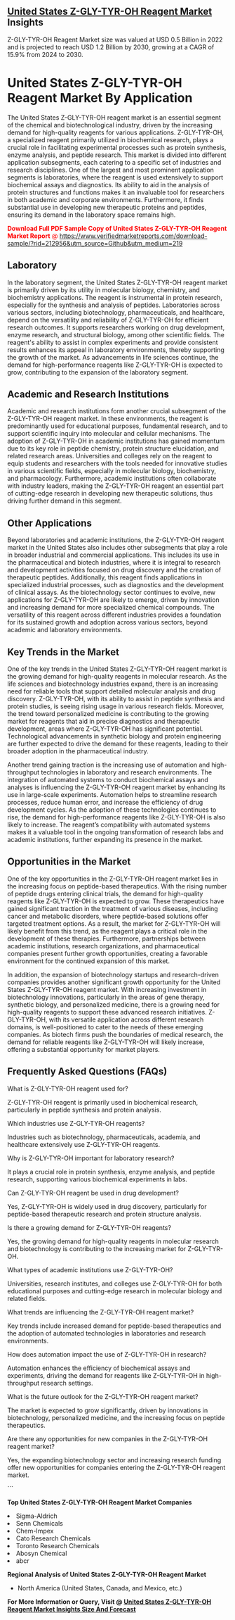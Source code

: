 <h2><a href="https://www.verifiedmarketreports.com/download-sample/?rid=212956&amp;utm_source=Github&amp;utm_medium=219" target="_blank">United States Z-GLY-TYR-OH Reagent Market</a> Insights</h2><p>Z-GLY-TYR-OH Reagent Market size was valued at USD 0.5 Billion in 2022 and is projected to reach USD 1.2 Billion by 2030, growing at a CAGR of 15.9% from 2024 to 2030.</p><p> <h1>United States Z-GLY-TYR-OH Reagent Market By Application</h1> <p>The United States Z-GLY-TYR-OH reagent market is an essential segment of the chemical and biotechnological industry, driven by the increasing demand for high-quality reagents for various applications. Z-GLY-TYR-OH, a specialized reagent primarily utilized in biochemical research, plays a crucial role in facilitating experimental processes such as protein synthesis, enzyme analysis, and peptide research. This market is divided into different application subsegments, each catering to a specific set of industries and research disciplines. One of the largest and most prominent application segments is laboratories, where the reagent is used extensively to support biochemical assays and diagnostics. Its ability to aid in the analysis of protein structures and functions makes it an invaluable tool for researchers in both academic and corporate environments. Furthermore, it finds substantial use in developing new therapeutic proteins and peptides, ensuring its demand in the laboratory space remains high. <p><span class=""><span style="color: #ff0000;"><strong>Download Full PDF Sample Copy of United States Z-GLY-TYR-OH Reagent Market Report</strong> @ </span><a href="https://www.verifiedmarketreports.com/download-sample/?rid=212956&amp;utm_source=Github&amp;utm_medium=219" target="_blank">https://www.verifiedmarketreports.com/download-sample/?rid=212956&amp;utm_source=Github&amp;utm_medium=219</a></span></p></p> <h2>Laboratory</h2> <p>In the laboratory segment, the United States Z-GLY-TYR-OH reagent market is primarily driven by its utility in molecular biology, chemistry, and biochemistry applications. The reagent is instrumental in protein research, especially for the synthesis and analysis of peptides. Laboratories across various sectors, including biotechnology, pharmaceuticals, and healthcare, depend on the versatility and reliability of Z-GLY-TYR-OH for efficient research outcomes. It supports researchers working on drug development, enzyme research, and structural biology, among other scientific fields. The reagent's ability to assist in complex experiments and provide consistent results enhances its appeal in laboratory environments, thereby supporting the growth of the market. As advancements in life sciences continue, the demand for high-performance reagents like Z-GLY-TYR-OH is expected to grow, contributing to the expansion of the laboratory segment. <h2>Academic and Research Institutions</h2> <p>Academic and research institutions form another crucial subsegment of the Z-GLY-TYR-OH reagent market. In these environments, the reagent is predominantly used for educational purposes, fundamental research, and to support scientific inquiry into molecular and cellular mechanisms. The adoption of Z-GLY-TYR-OH in academic institutions has gained momentum due to its key role in peptide chemistry, protein structure elucidation, and related research areas. Universities and colleges rely on the reagent to equip students and researchers with the tools needed for innovative studies in various scientific fields, especially in molecular biology, biochemistry, and pharmacology. Furthermore, academic institutions often collaborate with industry leaders, making the Z-GLY-TYR-OH reagent an essential part of cutting-edge research in developing new therapeutic solutions, thus driving further demand in this segment. <h2>Other Applications</h2> <p>Beyond laboratories and academic institutions, the Z-GLY-TYR-OH reagent market in the United States also includes other subsegments that play a role in broader industrial and commercial applications. This includes its use in the pharmaceutical and biotech industries, where it is integral to research and development activities focused on drug discovery and the creation of therapeutic peptides. Additionally, this reagent finds applications in specialized industrial processes, such as diagnostics and the development of clinical assays. As the biotechnology sector continues to evolve, new applications for Z-GLY-TYR-OH are likely to emerge, driven by innovation and increasing demand for more specialized chemical compounds. The versatility of this reagent across different industries provides a foundation for its sustained growth and adoption across various sectors, beyond academic and laboratory environments. <h2>Key Trends in the Market</h2> <p>One of the key trends in the United States Z-GLY-TYR-OH reagent market is the growing demand for high-quality reagents in molecular research. As the life sciences and biotechnology industries expand, there is an increasing need for reliable tools that support detailed molecular analysis and drug discovery. Z-GLY-TYR-OH, with its ability to assist in peptide synthesis and protein studies, is seeing rising usage in various research fields. Moreover, the trend toward personalized medicine is contributing to the growing market for reagents that aid in precise diagnostics and therapeutic development, areas where Z-GLY-TYR-OH has significant potential. Technological advancements in synthetic biology and protein engineering are further expected to drive the demand for these reagents, leading to their broader adoption in the pharmaceutical industry. <p>Another trend gaining traction is the increasing use of automation and high-throughput technologies in laboratory and research environments. The integration of automated systems to conduct biochemical assays and analyses is influencing the Z-GLY-TYR-OH reagent market by enhancing its use in large-scale experiments. Automation helps to streamline research processes, reduce human error, and increase the efficiency of drug development cycles. As the adoption of these technologies continues to rise, the demand for high-performance reagents like Z-GLY-TYR-OH is also likely to increase. The reagent’s compatibility with automated systems makes it a valuable tool in the ongoing transformation of research labs and academic institutions, further expanding its presence in the market. <h2>Opportunities in the Market</h2> <p>One of the key opportunities in the Z-GLY-TYR-OH reagent market lies in the increasing focus on peptide-based therapeutics. With the rising number of peptide drugs entering clinical trials, the demand for high-quality reagents like Z-GLY-TYR-OH is expected to grow. These therapeutics have gained significant traction in the treatment of various diseases, including cancer and metabolic disorders, where peptide-based solutions offer targeted treatment options. As a result, the market for Z-GLY-TYR-OH will likely benefit from this trend, as the reagent plays a critical role in the development of these therapies. Furthermore, partnerships between academic institutions, research organizations, and pharmaceutical companies present further growth opportunities, creating a favorable environment for the continued expansion of this market. <p>In addition, the expansion of biotechnology startups and research-driven companies provides another significant growth opportunity for the United States Z-GLY-TYR-OH reagent market. With increasing investment in biotechnology innovations, particularly in the areas of gene therapy, synthetic biology, and personalized medicine, there is a growing need for high-quality reagents to support these advanced research initiatives. Z-GLY-TYR-OH, with its versatile application across different research domains, is well-positioned to cater to the needs of these emerging companies. As biotech firms push the boundaries of medical research, the demand for reliable reagents like Z-GLY-TYR-OH will likely increase, offering a substantial opportunity for market players. <h2>Frequently Asked Questions (FAQs)</h2> <p>What is Z-GLY-TYR-OH reagent used for?</p> <p>Z-GLY-TYR-OH reagent is primarily used in biochemical research, particularly in peptide synthesis and protein analysis.</p> <p>Which industries use Z-GLY-TYR-OH reagents?</p> <p>Industries such as biotechnology, pharmaceuticals, academia, and healthcare extensively use Z-GLY-TYR-OH reagents.</p> <p>Why is Z-GLY-TYR-OH important for laboratory research?</p> <p>It plays a crucial role in protein synthesis, enzyme analysis, and peptide research, supporting various biochemical experiments in labs.</p> <p>Can Z-GLY-TYR-OH reagent be used in drug development?</p> <p>Yes, Z-GLY-TYR-OH is widely used in drug discovery, particularly for peptide-based therapeutic research and protein structure analysis.</p> <p>Is there a growing demand for Z-GLY-TYR-OH reagents?</p> <p>Yes, the growing demand for high-quality reagents in molecular research and biotechnology is contributing to the increasing market for Z-GLY-TYR-OH.</p> <p>What types of academic institutions use Z-GLY-TYR-OH?</p> <p>Universities, research institutes, and colleges use Z-GLY-TYR-OH for both educational purposes and cutting-edge research in molecular biology and related fields.</p> <p>What trends are influencing the Z-GLY-TYR-OH reagent market?</p> <p>Key trends include increased demand for peptide-based therapeutics and the adoption of automated technologies in laboratories and research environments.</p> <p>How does automation impact the use of Z-GLY-TYR-OH in research?</p> <p>Automation enhances the efficiency of biochemical assays and experiments, driving the demand for reagents like Z-GLY-TYR-OH in high-throughput research settings.</p> <p>What is the future outlook for the Z-GLY-TYR-OH reagent market?</p> <p>The market is expected to grow significantly, driven by innovations in biotechnology, personalized medicine, and the increasing focus on peptide therapeutics.</p> <p>Are there any opportunities for new companies in the Z-GLY-TYR-OH reagent market?</p> <p>Yes, the expanding biotechnology sector and increasing research funding offer new opportunities for companies entering the Z-GLY-TYR-OH reagent market.</p> ```</p><p><strong>Top United States Z-GLY-TYR-OH Reagent Market Companies</strong></p><div data-test-id=""><p><li>Sigma-Aldrich</li><li> Senn Chemicals</li><li> Chem-Impex</li><li> Cato Research Chemicals</li><li> Toronto Research Chemicals</li><li> Abosyn Chemical</li><li> abcr</li></p><div><strong>Regional Analysis of&nbsp;United States Z-GLY-TYR-OH Reagent Market</strong></div><ul><li dir="ltr"><p dir="ltr">North America&nbsp;(United States, Canada, and Mexico, etc.)</p></li></ul><p><strong>For More Information or Query, Visit @&nbsp;</strong><strong><a href="https://www.verifiedmarketreports.com/product/z-gly-tyr-oh-reagent-market/?utm_source=Github&amp;utm_medium=219" target="_blank">United States Z-GLY-TYR-OH Reagent Market Insights Size And Forecast</a></strong></p></div>
